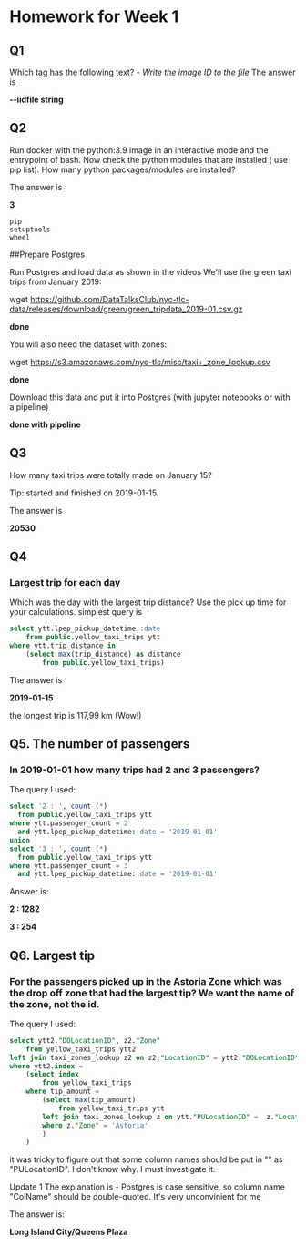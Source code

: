 # Homework for Week 1

## Q1
Which tag has the following text? *- Write the image ID to the file*
The answer is

**--iidfile string**

## Q2
Run docker with the python:3.9 image in an interactive mode and the entrypoint of bash. Now check the python modules that are installed ( use pip list). How many python packages/modules are installed?

The answer is

**3**

```
pip
setuptools
wheel
```

##Prepare Postgres

Run Postgres and load data as shown in the videos We'll use the green taxi trips from January 2019:

 wget https://github.com/DataTalksClub/nyc-tlc-data/releases/download/green/green_tripdata_2019-01.csv.gz

**done**

You will also need the dataset with zones:

 wget https://s3.amazonaws.com/nyc-tlc/misc/taxi+_zone_lookup.csv

**done**

Download this data and put it into Postgres (with jupyter notebooks or with a pipeline)

**done with pipeline**

## Q3
How many taxi trips were totally made on January 15?

Tip: started and finished on 2019-01-15.

The answer is

**20530**

## Q4
### Largest trip for each day
Which was the day with the largest trip distance? Use the pick up time for your calculations.
simplest query is
```SQL
select ytt.lpep_pickup_datetime::date 
    from public.yellow_taxi_trips ytt
where ytt.trip_distance in 
    (select max(trip_distance) as distance
        from public.yellow_taxi_trips)
```

The answer is 

**2019-01-15**

the longest trip is 117,99 km (Wow!)

## Q5. The number of passengers 
### In 2019-01-01 how many trips had 2 and 3 passengers?
The query I used:
```SQL
select '2 : ', count (*) 
  from public.yellow_taxi_trips ytt
where ytt.passenger_count = 2 
  and ytt.lpep_pickup_datetime::date = '2019-01-01'
union
select '3 : ', count (*) 
  from public.yellow_taxi_trips ytt
where ytt.passenger_count = 3 
  and ytt.lpep_pickup_datetime::date = '2019-01-01'
```
	 
Answer is:

**2 : 	1282**

**3 : 	254**	 
## Q6. Largest tip
### For the passengers picked up in the Astoria Zone which was the drop off zone that had the largest tip? We want the name of the zone, not the id.
The query I used:
```SQL
select ytt2."DOLocationID", z2."Zone"
    from yellow_taxi_trips ytt2 
left join taxi_zones_lookup z2 on z2."LocationID" = ytt2."DOLocationID"
where ytt2.index =
    (select index
        from yellow_taxi_trips
    where tip_amount =
        (select max(tip_amount)
            from yellow_taxi_trips ytt
        left join taxi_zones_lookup z on ytt."PULocationID" =  z."LocationID"
        where z."Zone" = 'Astoria'
        )
    )
```

it was tricky to figure out that some column names should be put in "" as "PULocationID". I don't know why. I must investigate it.

Update 1
The explanation is - Postgres is case sensitive, so column name "ColName" should be double-quoted. It's very unconvinient for me

The answer is:

**Long Island City/Queens Plaza**